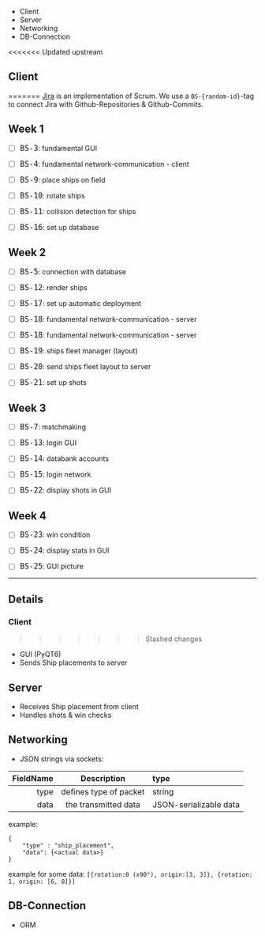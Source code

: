 - Client
- Server
- Networking
- DB-Connection

<<<<<<< Updated upstream
## Client
=======
[Jira](https://aetherialkilix.atlassian.net/) is an implementation of Scrum.
We use a `BS-{random-id}`-tag to connect Jira with Github-Repositories & Github-Commits.

## Week 1

- [ ] <font size="4">`BS-3`</font>: fundamental GUI

- [ ] <font size="4">`BS-4`</font>: fundamental network-communication - client

- [ ] <font size="4">`BS-9`</font>: place ships on field

- [ ] <font size="4">`BS-10`</font>: rotate ships

- [ ] <font size="4">`BS-11`</font>: collision detection for ships

- [ ] <font size="4">`BS-16`</font>: set up database

## Week 2

- [ ] <font size="4">`BS-5`</font>: connection with database

- [ ] <font size="4">`BS-12`</font>: render ships

- [ ] <font size="4">`BS-17`</font>: set up automatic deployment

- [ ] <font size="4">`BS-18`</font>: fundamental network-communication - server

- [ ] <font size="4">`BS-18`</font>: fundamental network-communication - server

- [ ] <font size="4">`BS-19`</font>: ships fleet manager (layout)

- [ ] <font size="4">`BS-20`</font>: send ships fleet layout to server

- [ ] <font size="4">`BS-21`</font>: set up shots

## Week 3

- [ ] <font size="4">`BS-7`</font>: matchmaking

- [ ] <font size="4">`BS-13`</font>: login GUI

- [ ] <font size="4">`BS-14`</font>: databank accounts

- [ ] <font size="4">`BS-15`</font>: login network

- [ ] <font size="4">`BS-22`</font>: display shots in GUI

## Week 4

- [ ] <font size="4">`BS-23`</font>: win condition

- [ ] <font size="4">`BS-24`</font>: display stats in GUI

- [ ] <font size="4">`BS-25`</font>: GUI picture

---

## Details

### Client
>>>>>>> Stashed changes

- GUI (PyQT6)
- Sends Ship placements to server

## Server

- Receives Ship placement from client
- Handles shots & win checks

## Networking

- JSON strings via sockets:

| FieldName | Description | type |
|---:|:---:|:---|
|type|defines type of packet| string |
| data | the transmitted data | JSON-serializable data |

example:
```
{
	"type" : "ship_placement",
	"data": {<actual data>}
}
```
example for some data:
``[{rotation:0 (x90°), origin:[3, 3]}, {rotation: 1, origin: [6, 8]}]``

## DB-Connection

- ORM 
